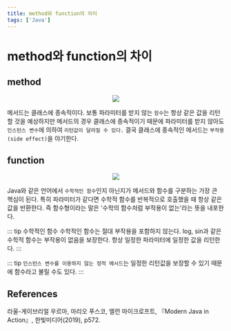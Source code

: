 ```yaml
---
title: method와 function의 차이
tags: ['Java']
---
```


# method와 function의 차이

## method

<p align=center>
    <img src=https://user-images.githubusercontent.com/59357153/141680682-e3217e15-a05c-4b5d-8da4-b0737fb5aed4.png>
</p>

메서드는 클래스에 종속적이다. 보통 파라미터를 받지 않는 `함수`는 항상 같은 값을 리턴할 것을 예상하지만 메서드의 경우 클래스에 종속적이기 때문에 파라미터를 받지 않아도 `인스턴스 변수`에 의하여 `리턴값이 달라질 수 있다.` 결국 클래스에 종속적인 메서드는 `부작용(side effect)`을 야기한다.

## function

<p align=center>
    <img src=https://user-images.githubusercontent.com/59357153/141680714-79892c2c-e355-49ab-b5d7-a987e7353299.png>
</p>

Java와 같은 언어에서 `수학적인 함수`인지 아닌지가 메서드와 함수를 구분하는 가장 큰 핵심이 된다. 특히 파라미터가 같다면 수학적 함수를 반복적으로 호출했을 때 항상 같은 값을 반환한다. 즉 함수형이라는 말은 '수학의 함수처럼 부작용이 없는'라는 뜻을 내포한다. 

::: tip 수학적인 함수
수학적인 함수는 절대 부작용을 포함하지 않는다. log, sin과 같은 수학적 함수는 부작용이 없음을 보장한다. 항상 일정한 파라미터에 일정한 값을 리턴한다.
:::

::: tip
`인스턴스 변수를 이용하지 않는 정적 메서드`는 일정한 리턴값을 보장할 수 있기 때문에 함수라고 불릴 수도 있다.
:::

## References

라울-게이브리얼 우르마, 마리오 푸스코, 앨런 마이크로프트, 『Modern Java in Action』, 한빛미디어(2019), p572.

<TagLinks />